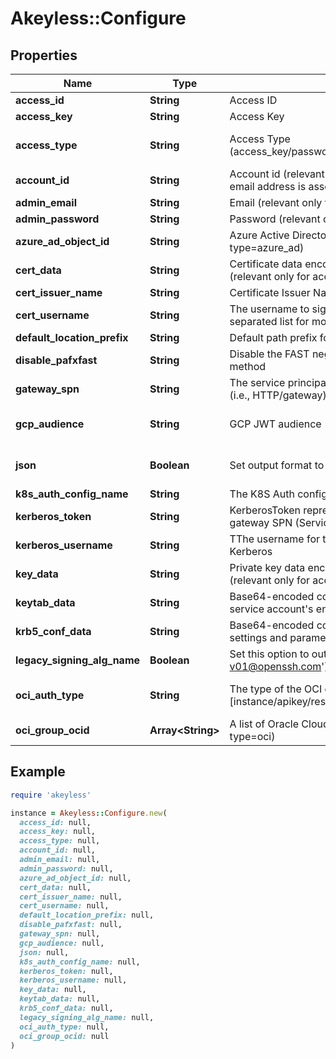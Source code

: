 # Akeyless::Configure

## Properties

| Name | Type | Description | Notes |
| ---- | ---- | ----------- | ----- |
| **access_id** | **String** | Access ID | [optional] |
| **access_key** | **String** | Access Key | [optional] |
| **access_type** | **String** | Access Type (access_key/password/azure_ad/saml/oidc/aws_iam/gcp/k8s/cert) | [optional][default to &#39;access_key&#39;] |
| **account_id** | **String** | Account id (relevant only for access-type&#x3D;password where the email address is associated with more than one account) | [optional] |
| **admin_email** | **String** | Email (relevant only for access-type&#x3D;password) | [optional] |
| **admin_password** | **String** | Password (relevant only for access-type&#x3D;password) | [optional] |
| **azure_ad_object_id** | **String** | Azure Active Directory ObjectId (relevant only for access-type&#x3D;azure_ad) | [optional] |
| **cert_data** | **String** | Certificate data encoded in base64. Used if file was not provided. (relevant only for access-type&#x3D;cert in Curl Context) | [optional] |
| **cert_issuer_name** | **String** | Certificate Issuer Name | [optional] |
| **cert_username** | **String** | The username to sign in the SSH certificate (use a comma-separated list for more than one username) | [optional] |
| **default_location_prefix** | **String** | Default path prefix for name of items, targets and auth methods | [optional] |
| **disable_pafxfast** | **String** | Disable the FAST negotiation in the Kerberos authentication method | [optional] |
| **gateway_spn** | **String** | The service principal name of the gateway as registered in LDAP (i.e., HTTP/gateway) | [optional] |
| **gcp_audience** | **String** | GCP JWT audience | [optional][default to &#39;akeyless.io&#39;] |
| **json** | **Boolean** | Set output format to JSON | [optional][default to false] |
| **k8s_auth_config_name** | **String** | The K8S Auth config name (relevant only for access-type&#x3D;k8s) | [optional] |
| **kerberos_token** | **String** | KerberosToken represents a Kerberos token generated for the gateway SPN (Service Principal Name). | [optional] |
| **kerberos_username** | **String** | TThe username for the entry within the keytab to authenticate via Kerberos | [optional] |
| **key_data** | **String** | Private key data encoded in base64. Used if file was not provided.(relevant only for access-type&#x3D;cert in Curl Context) | [optional] |
| **keytab_data** | **String** | Base64-encoded content of a valid keytab file, containing the service account&#39;s entry. | [optional] |
| **krb5_conf_data** | **String** | Base64-encoded content of a valid krb5.conf file, specifying the settings and parameters required for Kerberos authentication. | [optional] |
| **legacy_signing_alg_name** | **Boolean** | Set this option to output legacy (&#39;ssh-rsa-cert-v01@openssh.com&#39;) signing algorithm name in the certificate. | [optional] |
| **oci_auth_type** | **String** | The type of the OCI configuration to use [instance/apikey/resource] (relevant only for access-type&#x3D;oci) | [optional][default to &#39;apikey&#39;] |
| **oci_group_ocid** | **Array&lt;String&gt;** | A list of Oracle Cloud IDs groups (relevant only for access-type&#x3D;oci) | [optional] |

## Example

```ruby
require 'akeyless'

instance = Akeyless::Configure.new(
  access_id: null,
  access_key: null,
  access_type: null,
  account_id: null,
  admin_email: null,
  admin_password: null,
  azure_ad_object_id: null,
  cert_data: null,
  cert_issuer_name: null,
  cert_username: null,
  default_location_prefix: null,
  disable_pafxfast: null,
  gateway_spn: null,
  gcp_audience: null,
  json: null,
  k8s_auth_config_name: null,
  kerberos_token: null,
  kerberos_username: null,
  key_data: null,
  keytab_data: null,
  krb5_conf_data: null,
  legacy_signing_alg_name: null,
  oci_auth_type: null,
  oci_group_ocid: null
)
```

